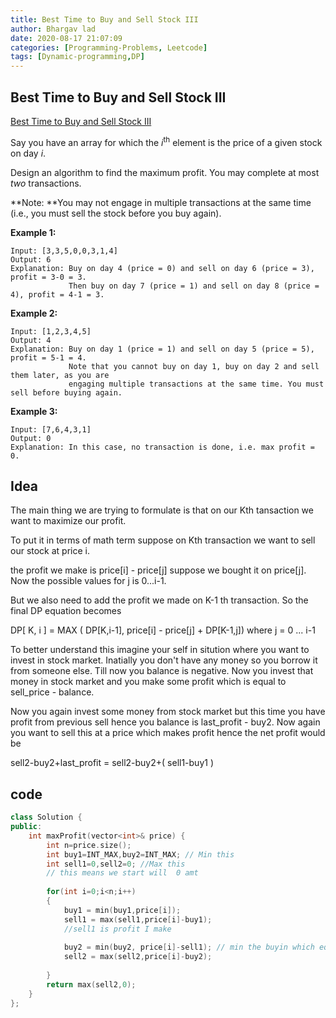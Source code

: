 ```yaml
---
title: Best Time to Buy and Sell Stock III
author: Bhargav lad
date: 2020-08-17 21:07:09
categories: [Programming-Problems, Leetcode]
tags: [Dynamic-programming,DP]
---
```


##   Best Time to Buy and Sell Stock III
[Best Time to Buy and Sell Stock III](https://leetcode.com/explore/challenge/card/august-leetcoding-challenge/551/week-3-august-15th-august-21st/3426/)

Say you have an array for which the *i*<sup>th</sup> element is the
price of a given stock on day *i*.

Design an algorithm to find the maximum profit. You may complete at most
*two* transactions.

**Note: **You may not engage in multiple transactions at the same time
(i.e., you must sell the stock before you buy again).

**Example 1:**

    Input: [3,3,5,0,0,3,1,4]
    Output: 6
    Explanation: Buy on day 4 (price = 0) and sell on day 6 (price = 3), profit = 3-0 = 3.
                 Then buy on day 7 (price = 1) and sell on day 8 (price = 4), profit = 4-1 = 3.

**Example 2:**

    Input: [1,2,3,4,5]
    Output: 4
    Explanation: Buy on day 1 (price = 1) and sell on day 5 (price = 5), profit = 5-1 = 4.
                 Note that you cannot buy on day 1, buy on day 2 and sell them later, as you are
                 engaging multiple transactions at the same time. You must sell before buying again.

**Example 3:**

    Input: [7,6,4,3,1]
    Output: 0
    Explanation: In this case, no transaction is done, i.e. max profit = 0.
    
## Idea

The main thing we are trying to formulate is that on our Kth tansaction we want to maximize our profit.

To put it in terms of math term suppose on Kth transaction we want to sell our stock at price i.

the profit we make is price[i] - price[j] suppose we bought it on price[j]. Now the possible values for j is  0...i-1.

But we also need to add the profit we made on K-1 th transaction. So the final DP equation becomes

DP[ K, i ] = MAX ( DP[K,i-1], price[i] - price[j] + DP[K-1,j]) where j = 0 ... i-1

To better understand this imagine your self in sitution where you want to invest in stock market. Inatially you don't have any money so you borrow it from someone else. Till now you balance is negative. Now you invest that money in stock market and you make some profit which is equal to sell_price - balance.

Now you again invest some money from stock market but this time you have profit from previous sell hence you balance is last_profit - buy2. Now again you want to sell this at a price which makes profit hence the net profit would be

sell2-buy2+last_profit = sell2-buy2+( sell1-buy1 )

## code 

```cpp
class Solution {
public:
    int maxProfit(vector<int>& price) {
        int n=price.size();
        int buy1=INT_MAX,buy2=INT_MAX; // Min this
        int sell1=0,sell2=0; //Max this
        // this means we start will  0 amt
        
        for(int i=0;i<n;i++)
        {
            buy1 = min(buy1,price[i]);
            sell1 = max(sell1,price[i]-buy1);
            //sell1 is profit I make
            
            buy2 = min(buy2, price[i]-sell1); // min the buyin which equal to price[i] - sell1(profit/loss)
            sell2 = max(sell2,price[i]-buy2);
            
        }
        return max(sell2,0);
    }
};

```

